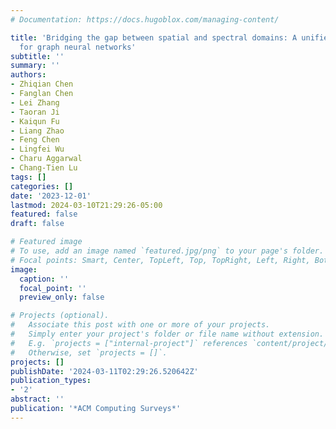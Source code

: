 ```yaml
---
# Documentation: https://docs.hugoblox.com/managing-content/

title: 'Bridging the gap between spatial and spectral domains: A unified framework
  for graph neural networks'
subtitle: ''
summary: ''
authors:
- Zhiqian Chen
- Fanglan Chen
- Lei Zhang
- Taoran Ji
- Kaiqun Fu
- Liang Zhao
- Feng Chen
- Lingfei Wu
- Charu Aggarwal
- Chang-Tien Lu
tags: []
categories: []
date: '2023-12-01'
lastmod: 2024-03-10T21:29:26-05:00
featured: false
draft: false

# Featured image
# To use, add an image named `featured.jpg/png` to your page's folder.
# Focal points: Smart, Center, TopLeft, Top, TopRight, Left, Right, BottomLeft, Bottom, BottomRight.
image:
  caption: ''
  focal_point: ''
  preview_only: false

# Projects (optional).
#   Associate this post with one or more of your projects.
#   Simply enter your project's folder or file name without extension.
#   E.g. `projects = ["internal-project"]` references `content/project/deep-learning/index.md`.
#   Otherwise, set `projects = []`.
projects: []
publishDate: '2024-03-11T02:29:26.520642Z'
publication_types:
- '2'
abstract: ''
publication: '*ACM Computing Surveys*'
---
```

